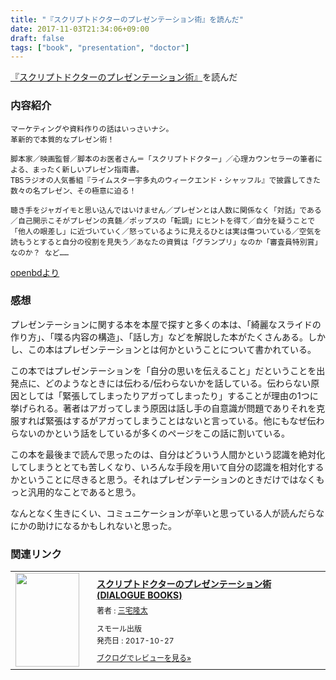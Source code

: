 ```yaml
---
title: "『スクリプトドクターのプレゼンテーション術』を読んだ"
date: 2017-11-03T21:34:06+09:00
draft: false
tags: ["book", "presentation", "doctor"]
---
```


[『スクリプトドクターのプレゼンテーション術』](https://www.amazon.co.jp/dp/4905158486?tag=gennei-22)を読んだ

<!--more-->

### 内容紹介
```
マーケティングや資料作りの話はいっさいナシ。
革新的で本質的なプレゼン術！

脚本家／映画監督／脚本のお医者さん＝「スクリプトドクター」／心理カウンセラーの筆者による、まったく新しいプレゼン指南書。
TBSラジオの人気番組『ライムスター宇多丸のウィークエンド・シャッフル』で披露してきた数々の名プレゼン、その極意に迫る！

聴き手をジャガイモと思い込んではいけません／プレゼンとは人数に関係なく「対話」である／自己開示こそがプレゼンの真髄／ポップスの「転調」にヒントを得て／自分を疑うことで「他人の眼差し」に近づいていく／怒っているように見えるひとは実は傷ついている／空気を読もうとすると自分の役割を見失う／あなたの資質は「グランプリ」なのか「審査員特別賞」なのか？ など……
```

[openbdより](http://api.openbd.jp/v1/get?isbn=9784905158486)

### 感想
プレゼンテーションに関する本を本屋で探すと多くの本は、「綺麗なスライドの作り方」、「喋る内容の構造」、「話し方」などを解説した本がたくさんある。しかし、この本はプレゼンテーションとは何かということについて書かれている。

この本ではプレゼンテーションを「自分の思いを伝えること」だということを出発点に、どのようなときには伝わる/伝わらないかを話している。伝わらない原因としては「緊張してしまったりアガってしまったり」することが理由の1つに挙げられる。著者はアガってしまう原因は話し手の自意識が問題でありそれを克服すれば緊張はするがアガってしまうことはないと言っている。他にもなぜ伝わらないのかという話をしているが多くのページをこの話に割いている。

この本を最後まで読んで思ったのは、自分はどういう人間かという認識を絶対化してしまうととても苦しくなり、いろんな手段を用いて自分の認識を相対化するかということに尽きると思う。それはプレゼンテーションのときだけではなくもっと汎用的なことであると思う。

なんとなく生きにくい、コミュニケーションが辛いと思っている人が読んだらなにかの助けになるかもしれないと思った。

### 関連リンク

<div class="booklog_html"><table><tr><td class="booklog_html_image"><a href="https://www.amazon.co.jp/%E3%82%B9%E3%82%AF%E3%83%AA%E3%83%97%E3%83%88%E3%83%89%E3%82%AF%E3%82%BF%E3%83%BC%E3%81%AE%E3%83%97%E3%83%AC%E3%82%BC%E3%83%B3%E3%83%86%E3%83%BC%E3%82%B7%E3%83%A7%E3%83%B3%E8%A1%93-DIALOGUE-BOOKS-%E4%B8%89%E5%AE%85%E9%9A%86%E5%A4%AA/dp/4905158486?SubscriptionId=0AVSM5SVKRWTFMG7ZR82&tag=gennei-22&linkCode=xm2&camp=2025&creative=165953&creativeASIN=4905158486" target="_blank"><img src="https://images-fe.ssl-images-amazon.com/images/I/51Yz2WVt0ML._SL160_.jpg" width="102" height="150" style="border:0;border-radius:0;" /></a></td><td class="booklog_html_info" style="padding-left:20px;"><div class="booklog_html_title" style="margin-bottom:10px;font-size:14px;font-weight:bold;"><a href="https://www.amazon.co.jp/%E3%82%B9%E3%82%AF%E3%83%AA%E3%83%97%E3%83%88%E3%83%89%E3%82%AF%E3%82%BF%E3%83%BC%E3%81%AE%E3%83%97%E3%83%AC%E3%82%BC%E3%83%B3%E3%83%86%E3%83%BC%E3%82%B7%E3%83%A7%E3%83%B3%E8%A1%93-DIALOGUE-BOOKS-%E4%B8%89%E5%AE%85%E9%9A%86%E5%A4%AA/dp/4905158486?SubscriptionId=0AVSM5SVKRWTFMG7ZR82&tag=gennei-22&linkCode=xm2&camp=2025&creative=165953&creativeASIN=4905158486" target="_blank">スクリプトドクターのプレゼンテーション術 (DIALOGUE BOOKS)</a></div><div style="margin-bottom:10px;"><div class="booklog_html_author" style="margin-bottom:15px;font-size:12px;;line-height:1.2em">著者 : <a href="http://booklog.jp/author/%E4%B8%89%E5%AE%85%E9%9A%86%E5%A4%AA" target="_blank">三宅隆太</a></div><div class="booklog_html_manufacturer" style="margin-bottom:5px;font-size:12px;;line-height:1.2em">スモール出版</div><div class="booklog_html_release" style="font-size:12px;;line-height:1.2em">発売日 : 2017-10-27</div></div><div class="booklog_html_link_amazon"><a href="http://booklog.jp/item/1/4905158486" style="font-size:12px;" target="_blank">ブクログでレビューを見る»</a></div></td></tr></table></div>
